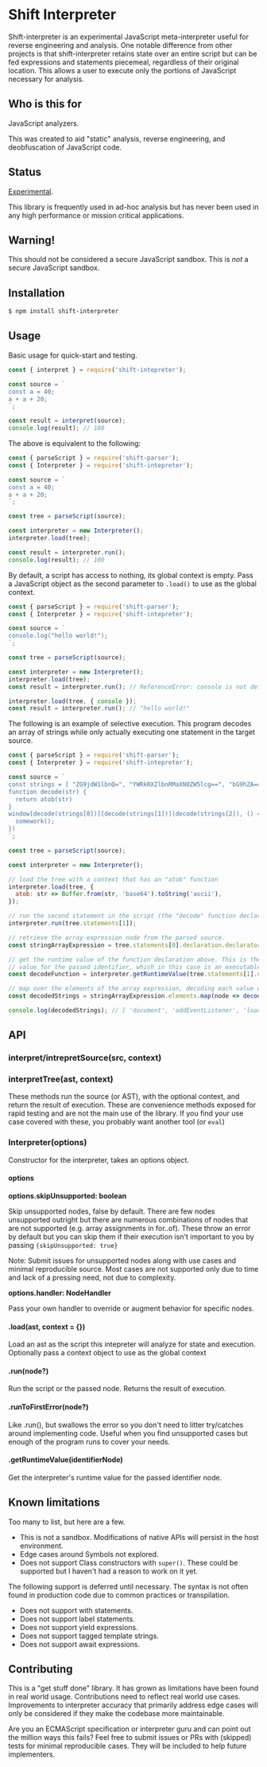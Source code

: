 # Shift Interpreter

Shift-interpreter is an experimental JavaScript meta-interpreter useful for reverse engineering and analysis. One notable difference from other projects is that shift-interpreter retains state over an entire script but can be fed expressions and statements piecemeal, regardless of their original location. This allows a user to execute only the portions of JavaScript necessary for analysis.

## Who is this for

JavaScript analyzers.

This was created to aid "static" analysis, reverse engineering, and deobfuscation of JavaScript code.

## Status

[Experimental](http://nodejs.org/api/documentation.html#documentation_stability_index).

This library is frequently used in ad-hoc analysis but has never been used in any high performance or mission critical applications.

## Warning!

This should not be considered a secure JavaScript sandbox. This is _not_ a secure JavaScript sandbox.

## Installation

```sh
$ npm install shift-interpreter
```

## Usage

Basic usage for quick-start and testing.

```js
const { interpret } = require('shift-intepreter');

const source = `
const a = 40;
a + a + 20;
`;

const result = interpret(source);
console.log(result); // 100
```

The above is equivalent to the following:

```js
const { parseScript } = require('shift-parser');
const { Interpreter } = require('shift-intepreter');

const source = `
const a = 40;
a + a + 20;
`;

const tree = parseScript(source);

const interpreter = new Interpreter();
interpreter.load(tree);

const result = interpreter.run();
console.log(result); // 100
```

By default, a script has access to nothing, its global context is empty. Pass a JavaScript object as the second parameter to `.load()` to use as the global context.

```js
const { parseScript } = require('shift-parser');
const { Interpreter } = require('shift-intepreter');

const source = `
console.log("hello world!");
`;

const tree = parseScript(source);

const interpreter = new Interpreter();
interpreter.load(tree);
const result = interpreter.run(); // ReferenceError: console is not defined

interpreter.load(tree, { console });
const result = interpreter.run(); // "hello world!"
```

The following is an example of selective execution. This program decodes an array of strings while only actually executing one statement in the target source.

```js
const { parseScript } = require('shift-parser');
const { Interpreter } = require('shift-intepreter');

const source = `
const strings = [ "ZG9jdW1lbnQ=", "YWRkRXZlbnRMaXN0ZW5lcg==", "bG9hZA==" ];
function decode(str) {
  return atob(str)
}
window[decode(strings[0])][decode(strings[1])](decode(strings[2]), () => {
  somework();
})
`;

const tree = parseScript(source);

const interpreter = new Interpreter();

// load the tree with a context that has an "atob" function
interpreter.load(tree, {
  atob: str => Buffer.from(str, 'base64').toString('ascii'),
});

// run the second statement in the script (the "decode" function declaration)
interpreter.run(tree.statements[1]);

// retrieve the array expression node from the parsed source.
const stringArrayExpression = tree.statements[0].declaration.declarators[0].init;

// get the runtime value of the function declaration above. This is the interpreter's
// value for the passed identifier, which in this case is an executable function.
const decodeFunction = interpreter.getRuntimeValue(tree.statements[1].name);

// map over the elements of the array expression, decoding each value with the function from the interpreter.
const decodedStrings = stringArrayExpression.elements.map(node => decodeFunction(node.value));

console.log(decodedStrings); // [ 'document', 'addEventListener', 'load' ]
```

## API

### interpret/intrepretSource(src, context)

### interpretTree(ast, context)

These methods run the source (or AST), with the optional context, and return the result of execution. These are convenience methods exposed for rapid testing and are not the main use of the library. If you find your use case covered with these, you probably want another tool (or `eval`)

### Interpreter(options)

Constructor for the interpreter, takes an options object.

#### options

**options.skipUnsupported: boolean**

Skip unsupported nodes, false by default. There are few nodes unsupported outright but there are numerous combinations of nodes that are not supported (e.g. array assignments in for..of). These throw an error by default but you can skip them if their execution isn't important to you by passing `{skipUnsupported: true}`

Note: Submit issues for unsupported nodes along with use cases and minimal reproducible source. Most cases are not supported only due to time and lack of a pressing need, not due to complexity.

**options.handler: NodeHandler**

Pass your own handler to override or augment behavior for specific nodes.

#### .load(ast, context = {})

Load an ast as the script this intepreter will analyze for state and execution. Optionally pass a context object to use as the
global context

#### .run(node?)

Run the script or the passed node. Returns the result of execution.

#### .runToFirstError(node?)

Like .run(), but swallows the error so you don't need to litter try/catches around implementing code. Useful when you find unsupported cases but enough of the program runs to cover your needs.

#### .getRuntimeValue(identifierNode)

Get the interpreter's runtime value for the passed identifier node.

## Known limitations

Too many to list, but here are a few.

- This is not a sandbox. Modifications of native APIs will persist in the host environment.
- Edge cases around Symbols not explored.
- Does not support Class constructors with `super()`. These could be supported but I haven't had a reason to work on it yet.

The following support is deferred until necessary. The syntax is not often found in production code due to common practices or transpilation.

- Does not support with statements.
- Does not support label statements.
- Does not support yield expressions.
- Does not support tagged template strings.
- Does not support await expressions.

## Contributing

This is a "get stuff done" library. It has grown as limitations have been found in real world usage. Contributions need to reflect real world use cases. Improvements to interpreter accuracy that primarily address edge cases will only be considered if they make the codebase more maintainable.

Are you an ECMAScript specification or interpreter guru and can point out the million ways this fails? Feel free to submit issues or PRs with (skipped) tests for minimal reproducible cases. They will be included to help future implementers.
